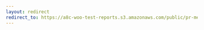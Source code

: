 ```yaml
---
layout: redirect
redirect_to: https://a8c-woo-test-reports.s3.amazonaws.com/public/pr-merge/41498/api/index.html
---
```

